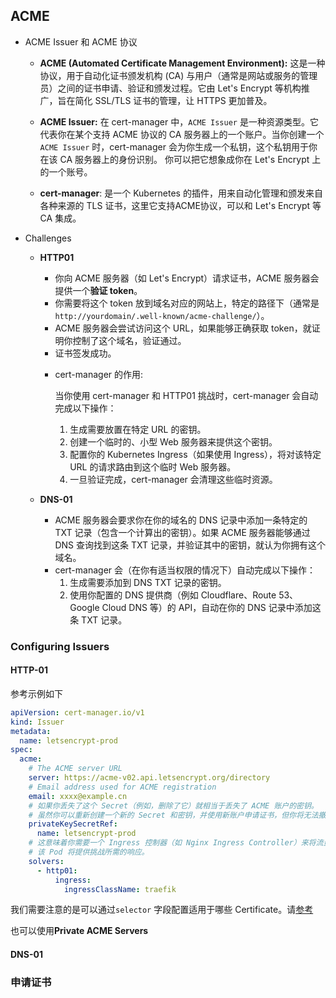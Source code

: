 ## ACME

+ ACME Issuer 和 ACME 协议

  - **ACME (Automated Certificate Management Environment):** 这是一种协议，用于自动化证书颁发机构 (CA) 与用户（通常是网站或服务的管理员）之间的证书申请、验证和颁发过程。它由 Let's Encrypt 等机构推广，旨在简化 SSL/TLS 证书的管理，让 HTTPS 更加普及。
  - **ACME Issuer:** 在 cert-manager 中，`ACME Issuer` 是一种资源类型。它代表你在某个支持 ACME 协议的 CA 服务器上的一个账户。当你创建一个 `ACME Issuer` 时，cert-manager 会为你生成一个私钥，这个私钥用于你在该 CA 服务器上的身份识别。 你可以把它想象成你在 Let's Encrypt 上的一个账号。

  - **cert-manager**: 是一个 Kubernetes 的插件，用来自动化管理和颁发来自各种来源的 TLS 证书，这里它支持ACME协议，可以和 Let's Encrypt 等 CA 集成。

+ Challenges

  + **HTTP01**

    + 你向 ACME 服务器（如 Let's Encrypt）请求证书，ACME 服务器会提供一个**验证 token**。
    + 你需要将这个 token 放到域名对应的网站上，特定的路径下（通常是 `http://yourdomain/.well-known/acme-challenge/`）。
    + ACME 服务器会尝试访问这个 URL，如果能够正确获取 token，就证明你控制了这个域名，验证通过。
    + 证书签发成功。

    - cert-manager 的作用:

      当你使用 cert-manager 和 HTTP01 挑战时，cert-manager 会自动完成以下操作：

      1. 生成需要放置在特定 URL 的密钥。
      2. 创建一个临时的、小型 Web 服务器来提供这个密钥。
      3. 配置你的 Kubernetes Ingress（如果使用 Ingress），将对该特定 URL 的请求路由到这个临时 Web 服务器。
      4. 一旦验证完成，cert-manager 会清理这些临时资源。

  + **DNS-01**

    + ACME 服务器会要求你在你的域名的 DNS 记录中添加一条特定的 TXT 记录（包含一个计算出的密钥）。如果 ACME 服务器能够通过 DNS 查询找到这条 TXT 记录，并验证其中的密钥，就认为你拥有这个域名。
    + cert-manager 会（在你有适当权限的情况下）自动完成以下操作：
      1. 生成需要添加到 DNS TXT 记录的密钥。
      2. 使用你配置的 DNS 提供商（例如 Cloudflare、Route 53、Google Cloud DNS 等）的 API，自动在你的 DNS 记录中添加这条 TXT 记录。

### Configuring Issuers

#### HTTP-01

参考示例如下

```yaml
apiVersion: cert-manager.io/v1
kind: Issuer
metadata:
  name: letsencrypt-prod
spec:
  acme:
    # The ACME server URL
    server: https://acme-v02.api.letsencrypt.org/directory
    # Email address used for ACME registration
    email: xxxx@example.cn
    # 如果你丢失了这个 Secret（例如，删除了它）就相当于丢失了 ACME 账户的密钥。
    # 虽然你可以重新创建一个新的 Secret 和密钥，并使用新账户申请证书，但你将无法撤销（revoke）使用旧账户生成的任何证书
    privateKeySecretRef:
      name: letsencrypt-prod
    # 这意味着你需要一个 Ingress 控制器（如 Nginx Ingress Controller）来将流量路由到 cert-manager 创建的临时 Pod，
    # 该 Pod 将提供挑战所需的响应。
    solvers:
      - http01:
          ingress:
            ingressClassName: traefik

```

我们需要注意的是可以通过`selector` 字段配置适用于哪些 Certificate。请[参考](https://cert-manager.io/docs/configuration/acme/)

也可以使用**Private ACME Servers**

#### DNS-01

### 申请证书

